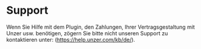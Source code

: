 # Support
Wenn Sie Hilfe mit dem Plugin, den Zahlungen, Ihrer Vertragsgestaltung mit Unzer
usw. benötigen, zögern Sie bitte nicht unseren Support zu kontaktieren unter:
(https://help.unzer.com/kb/de/).